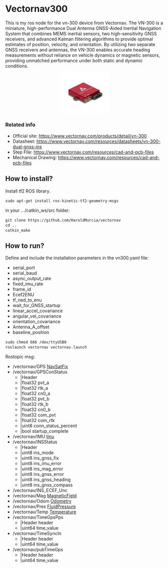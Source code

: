 # Vectornav300
This is my ros node for the vn-300 device from Vectornav.
The VN-300 is a miniature, high-performance Dual Antenna GNSS-Aided Inertial 
Navigation System that combines MEMS inertial sensors, two high-sensitivity 
GNSS receivers, and advanced Kalman filtering algorithms to provide optimal 
estimates of position, velocity, and orientation. By utilizing two separate 
GNSS receivers and antennas, the VN-300 enables accurate heading measurements 
without reliance on vehicle dynamics or magnetic  sensors, providing unmatched 
performance under both static and dynamic conditions.

<p align="center">
  <img src=media/vn300_rugged.png style="zoom: 25%;"/>
</p>

### Related info
* Official site: https://www.vectornav.com/products/detail/vn-300
* Datasheet: https://www.vectornav.com/resources/datasheets/vn-300-dual-gnss-ins
* Step FIle: https://www.vectornav.com/resources/cad-and-pcb-files
* Mechanical Drawing: https://www.vectornav.com/resources/cad-and-pcb-files

## How to install?

Install tf2 ROS library.
```
sudo apt-get install ros-kinetic-tf2-geometry-msgs
```

in your .../catkin_ws/src folder:

```
git clone https://github.com/HaroldMurcia/vectornav
cd ..
catkin_make
```

## How to run?

Define and include the installation parameters in the vn300.yaml file:
* serial_port
* serial_baud
* async_output_rate
* fixed_imu_rate
* frame_id
* Ecef2ENU
* tf_ned_to_enu
* wait_for_GNSS_startup
* linear_accel_covariance
* angular_vel_covariance
* orientation_covariance
* Antenna_A_offset
* baseline_position

```
sudo chmod 666 /dev/ttyUSB0
roslaunch vectornav vectornav.launch
```
Rostopic msg:
* /vectornav/GPS [NavSatFix](http://docs.ros.org/en/lunar/api/sensor_msgs/html/msg/NavSatFix.html)
* /vectornav/GPSConStatus
  * |Header 
  * |float32 pvt_a
  * |float32 rtk_a
  * |float32 cn0_a
  * |float32 pvt_b
  * |float32 rtk_b
  * |float32 cn0_b
  * |float32 com_pvt
  * |float32 com_rtk
  * |uint8 conn_status_percent
  * |bool startup_complete
* /vectornav/IMU [Imu](http://docs.ros.org/en/lunar/api/sensor_msgs/html/msg/Imu.html)
* /vectornav/INSStatus
  * |Header
  * |uint8 ins_mode
  * |uint8 ins_gnss_fix
  * |uint8 ins_imu_error
  * |uint8 ins_mag_error
  * |uint8 ins_gnss_error
  * |uint8 ins_gnss_heading
  * |uint8 ins_gnss_compass
* /vectornav/INS_ECEF_Unc
* /vectornav/Mag [MagneticField](http://docs.ros.org/en/lunar/api/sensor_msgs/html/msg/MagneticField.html)
* /vectornav/Odom [Odometry](http://docs.ros.org/en/noetic/api/nav_msgs/html/msg/Odometry.html)
* /vectornav/Pres [FluidPressure](http://docs.ros.org/en/lunar/api/sensor_msgs/html/msg/FluidPressure.html)
* /vectornav/Temp [Temperature](http://docs.ros.org/en/lunar/api/sensor_msgs/html/msg/Temperature.html)
* /vectornav/TimeGpsPps
  * |Header header
  * |uint64 time_value
* /vectornav/TimeSyncIn
    * |Header header
    * |uint64 time_value
* /vectornav/pubTimeGps
    * |Header header
    * |uint64 time_value
